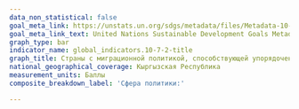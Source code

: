 ```yaml
---
data_non_statistical: false
goal_meta_link: https://unstats.un.org/sdgs/metadata/files/Metadata-10-07-02.pdf
goal_meta_link_text: United Nations Sustainable Development Goals Metadata (pdf 564kB)
graph_type: bar
indicator_name: global_indicators.10-7-2-title
graph_title: Страны с миграционной политикой, способствующей упорядоченной, безопасной, регулярной и ответственной миграции и мобильности людей, по областям политики (1 = требует дальнейшего прогресса; 2 = частично соответствует; 3 = соответствует; 4 = полностью соответствует)
national_geographical_coverage: Кыргызская Республика
measurement_units: Баллы
composite_breakdown_label: 'Сфера политики:'

---
```

